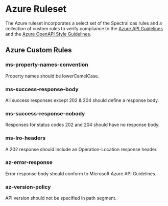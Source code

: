 # Azure Ruleset

The Azure ruleset incorporates a select set of the Spectral oas rules and a collection of custom rules
to verify compliance to
the [Azure API Guidelines](https://github.com/microsoft/api-guidelines/blob/vNext/azure/Guidelines.md) and
the [Azure OpenAPI Style Guidelines](./openapi-style-guidelines.md).

## Azure Custom Rules

### ms-property-names-convention

Property names should be lowerCamelCase.

### ms-success-response-body

All success responses except 202 & 204 should define a response body.

### ms-success-response-nobody

Responses for status codes 202 and 204 should have no response body.

### ms-lro-headers

A 202 response should include an Operation-Location response header.

### az-error-response

Error response body should conform to Microsoft Azure API Guidelines.

### az-version-policy

API version should not be specified in path segment.
